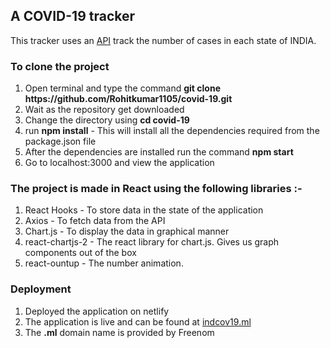 <h2><b>A COVID-19 tracker</b></h2>
<p>This tracker uses an <a href="https://github.com/amodm/api-covid19-in">API</a> track the number of cases in each state of INDIA.</p>

<h3>To clone the project</h3>
<ol>
    <li>Open terminal and type the command <strong>git clone https://github.com/Rohitkumar1105/covid-19.git</strong></li>
    <li>Wait as the repository get downloaded</li>
    <li>Change the directory using <strong>cd covid-19</strong></li>
    <li>run <strong>npm install</strong> - This will install all the dependencies required from the package.json file</li>
    <li>After the dependencies are installed run the command <strong>npm start</strong></li>
    <li>Go to localhost:3000 and view the application</li>
</ol>

<h3>The project is made in React using the following libraries :-</h3>
<ol>
    <li>React Hooks - To store data in the state of the application</li>
    <li>Axios - To fetch data from the API</li>
    <li>Chart.js - To display the data in graphical manner</li>
    <li>react-chartjs-2 - The react library for chart.js. Gives us graph components out of the box</li>
    <li>react-ountup - The number animation.</li>
</ol>

<h3>Deployment</h3>
<ol>
    <li>Deployed the application on netlify</li>
    <li>The application is live and can be found at <a href="https://indcov19.ml" target="_blank">indcov19.ml</a></li>
    <li>The <b>.ml</b> domain name is provided by Freenom</li>
</ol>



